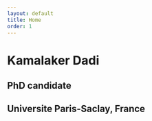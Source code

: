 ```yaml
---
layout: default
title: Home
order: 1
---
```


# Kamalaker Dadi
## PhD candidate
## Universite Paris-Saclay, France
